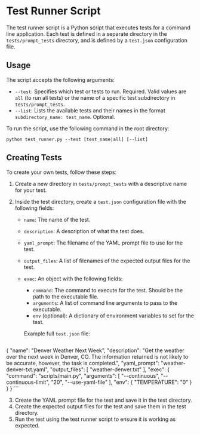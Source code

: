 # Test Runner Script

The test runner script is a Python script that executes tests for a command line application. Each test is defined in a separate directory in the `tests/prompt_tests` directory, and is defined by a `test.json` configuration file.

## Usage

The script accepts the following arguments:

- `--test`: Specifies which test or tests to run. Required. Valid values are `all` (to run all tests) or the name of a specific test subdirectory in `tests/prompt_tests`.
- `--list`: Lists the available tests and their names in the format `subdirectory_name: test_name`. Optional.

To run the script, use the following command in the root directory:

```
python test_runner.py --test [test_name|all] [--list]
```

## Creating Tests

To create your own tests, follow these steps:

1. Create a new directory in `tests/prompt_tests` with a descriptive name for your test.
2. Inside the test directory, create a `test.json` configuration file with the following fields:

   - `name`: The name of the test.
   - `description`: A description of what the test does.
   - `yaml_prompt`: The filename of the YAML prompt file to use for the test.
   - `output_files`: A list of filenames of the expected output files for the test.
   - `exec`: An object with the following fields:
   
     - `command`: The command to execute for the test. Should be the path to the executable file.
     - `arguments`: A list of command line arguments to pass to the executable.
     - `env` (optional): A dictionary of environment variables to set for the test.

     Example full `test.json` file:
     ```
{
    "name": "Denver Weather Next Week",
    "description": "Get the weather over the next week in Denver, CO. The information returned is not likely to be accurate, however, the task is completed.",
    "yaml_prompt": "weather-denver-txt.yaml",
    "output_files": [
        "weather-denver.txt"
    ],
    "exec": {
        "command": "scripts/main.py",
        "arguments": [
            "--continuous",
            "--continuous-limit",
            "20",
            "--use-yaml-file"
        ],
        "env": {
            "TEMPERATURE": "0"
        }
    }
}
     ```

3. Create the YAML prompt file for the test and save it in the test directory.
4. Create the expected output files for the test and save them in the test directory.
5. Run the test using the test runner script to ensure it is working as expected.